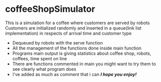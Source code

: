 # coffeeShopSimulator
This is a simulation for a coffee where customers are served by robots
Customers are initialized randomly and inserted in a queue(link list implementation) in respects of arrival time and customer type
- Dequeued by robots with the serve function
- All the management of the functions done inside main function
- Programs main output is giving statistics about coffee shop, robots, coffees, time spent on line
- There are functions commented in main you might want to try them to see clearly what program does
- I've added as much as comment that i can
***I hope you enjoy!***
